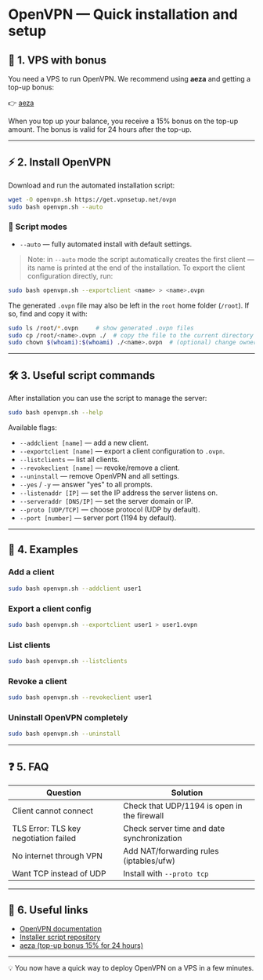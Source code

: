 # OpenVPN — Quick installation and setup

## 🚀 1. VPS with bonus

You need a VPS to run OpenVPN. We recommend using **aeza** and getting a top-up bonus:

👉 [aeza](https://aeza.net/?ref=537145)

When you top up your balance, you receive a 15% bonus on the top-up amount. The bonus is valid for 24 hours after the top-up.

---

## ⚡ 2. Install OpenVPN

Download and run the automated installation script:

```bash
wget -O openvpn.sh https://get.vpnsetup.net/ovpn
sudo bash openvpn.sh --auto
```

### 🔑 Script modes
 - `--auto` — fully automated install with default settings.

> Note: in `--auto` mode the script automatically creates the first client — its name is printed at the end of the installation. To export the client configuration directly, run:

```bash
sudo bash openvpn.sh --exportclient <name> > <name>.ovpn
```

The generated `.ovpn` file may also be left in the `root` home folder (`/root`). If so, find and copy it with:

```bash
sudo ls /root/*.ovpn     # show generated .ovpn files
sudo cp /root/<name>.ovpn ./  # copy the file to the current directory
sudo chown $(whoami):$(whoami) ./<name>.ovpn  # (optional) change owner
```

---

## 🛠 3. Useful script commands

After installation you can use the script to manage the server:

```bash
sudo bash openvpn.sh --help
```

Available flags:

- `--addclient [name]` — add a new client.
- `--exportclient [name]` — export a client configuration to `.ovpn`.
- `--listclients` — list all clients.
- `--revokeclient [name]` — revoke/remove a client.
- `--uninstall` — remove OpenVPN and all settings.
- `--yes` / `-y` — answer "yes" to all prompts.
- `--listenaddr [IP]` — set the IP address the server listens on.
- `--serveraddr [DNS/IP]` — set the server domain or IP.
- `--proto [UDP/TCP]` — choose protocol (UDP by default).
- `--port [number]` — server port (1194 by default).

---

## 👤 4. Examples

### Add a client
```bash
sudo bash openvpn.sh --addclient user1
```

### Export a client config
```bash
sudo bash openvpn.sh --exportclient user1 > user1.ovpn
```

### List clients
```bash
sudo bash openvpn.sh --listclients
```

### Revoke a client
```bash
sudo bash openvpn.sh --revokeclient user1
```

### Uninstall OpenVPN completely
```bash
sudo bash openvpn.sh --uninstall
```

---

## ❓ 5. FAQ

| Question | Solution |
|---------|---------|
| Client cannot connect | Check that UDP/1194 is open in the firewall |
| TLS Error: TLS key negotiation failed | Check server time and date synchronization |
| No internet through VPN | Add NAT/forwarding rules (iptables/ufw) |
| Want TCP instead of UDP | Install with `--proto tcp` |

---

## 📌 6. Useful links
- [OpenVPN documentation](https://openvpn.net/community-resources/)
- [Installer script repository](https://github.com/hwdsl2/openvpn-install)
- [aeza (top-up bonus 15% for 24 hours)](https://aeza.net/?ref=537145)

---

💡 You now have a quick way to deploy OpenVPN on a VPS in a few minutes.
